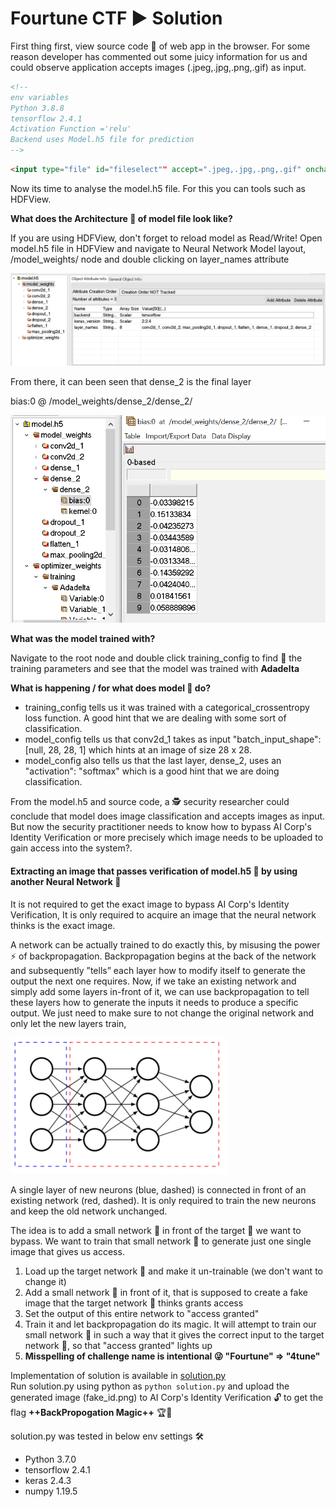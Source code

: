 # Fourtune CTF :arrow_forward: Solution

First thing first, view source code :page_facing_up: of web app in the browser. For some reason developer has commented out some juicy information for us and could observe application accepts images (.jpeg,.jpg,.png,.gif) as input.

```html
<!--
env variables
Python 3.8.8
tensorflow 2.4.1
Activation Function ='relu'
Backend uses Model.h5 file for prediction
-->
```
```html
<input type="file" id="fileselect"" accept=".jpeg,.jpg,.png,.gif" onchange="handleFile(this.files)">
```
Now its time to analyse the model.h5 file. For this you can tools such as HDFView.

**What does the Architecture :bricks: of model file look like?**

If you are using HDFView, don't forget to reload model as Read/Write!
Open model.h5 file in HDFView and navigate to Neural Network Model layout,  
/model_weights/ node and double clicking on layer_names attribute

<kbd>![Alt text](../Images/1_layers_NN.PNG?raw=true "1_layers_NN")</kbd>
   
From there, it can been seen that dense_2 is the final layer

bias:0 @ /model_weights/dense_2/dense_2/

<kbd>![Alt text](../Images/5_bias0.PNG?raw=true "5_bias0")</kbd>

**What was the model trained with?**

Navigate to the root node and double click training_config to find :monocle_face: the training parameters and see that the model was trained with **Adadelta**

**What is happening / for what does model :robot: do?**

+ training_config tells us it was trained with a categorical_crossentropy
loss function. A good hint that we are dealing with some sort of classification.
+ model_config tells us that conv2d_1 takes as input
"batch_input_shape": [null, 28, 28, 1] which hints at an image of size 28 x 28.
+ model_config also tells us that the last layer, dense_2, uses an
"activation": "softmax" which is a good hint that we are doing
classification.

From the model.h5 and source code, a :detective: security researcher could conclude that model does image classification and accepts images as input. But now the security practitioner needs to know how to bypass AI Corp's Identity Verification or more precisely which image needs to be uploaded to gain access into the system?.

#### Extracting an image that passes verification of model.h5 :robot: by using another Neural Network :space_invader:

It is not required to get the exact image to bypass AI Corp's Identity Verification, It is only required to acquire an image that the neural network thinks is the exact image.

A network can be actually trained to do exactly this, by misusing the power :zap: of backpropagation. Backpropagation begins at the back of the
network and subsequently ”tells” each layer how to modify itself to generate the output the next one requires. Now, if we take an existing network and simply add some layers in-front of it, we can use backpropagation to tell these layers how to generate the inputs it needs to produce a specific output. We just need to make sure to not change the original network and only let the new layers train,

<kbd>![Alt text](../Images/Network.PNG?raw=true "Network")</kbd>

A single layer of new neurons (blue, dashed) is connected in front
of an existing network (red, dashed). It is only required to train the new neurons and keep the old network unchanged.

The idea is to add a small network :space_invader: in front of the target :robot:
we want to bypass. We want to train that small network :space_invader:
to generate just one single image that gives us access.

1. Load up the target network :robot: and make it un-trainable (we don't
   want to change it)
2. Add a small network :space_invader: in front of it, that is supposed to create a fake
   image that the target network :robot: thinks grants access
3. Set the output of this entire network to "access granted"
4. Train it and let backpropagation do its magic. It will attempt
   to train our small network :space_invader: in such a way that it gives the correct
   input to the target network :robot:, so that "access granted" lights up
5. **Misspelling of challenge name is intentional :stuck_out_tongue_winking_eye: "Fourtune" => "4tune"**

Implementation of solution is available in [solution.py](solution.py)    
Run solution.py using python as `python solution.py` and upload the generated image (fake_id.png) to AI Corp's Identity Verification :unlock: to get the flag **++BackPropogation Magic++** :trophy::medal_sports:

solution.py was tested in below env settings :hammer_and_wrench:

+ Python 3.7.0
+ tensorflow 2.4.1
+ keras 2.4.3
+ numpy 1.19.5
